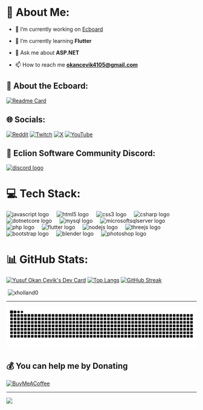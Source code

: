 # 💫 About Me: 

- 🔭 I’m currently working on [Ecboard](https://github.com/Eclion-Software/Ecboard)

- 🌱 I’m currently learning **Flutter**

- 💬 Ask me about **ASP.NET**

- 📫 How to reach me **okancevik4105@gmail.com**


## 📙 About the Ecboard:
[![Readme Card](https://github-readme-stats.vercel.app/api/pin/?username=Eclion-Software&repo=Ecboard&showowner=true)](https://github.com/Eclion-Software/Ecboard)

## 🌐 Socials:
[![Reddit](https://img.shields.io/badge/Reddit-%23FF4500.svg?logo=Reddit&logoColor=white)](https://reddit.com/user/x_Holland) [![Twitch](https://img.shields.io/badge/Twitch-%239146FF.svg?logo=Twitch&logoColor=white)](https://twitch.tv/x_Holland) [![X](https://img.shields.io/badge/X-black.svg?logo=X&logoColor=white)](https://x.com/xHolland7) [![YouTube](https://img.shields.io/badge/YouTube-%23FF0000.svg?logo=YouTube&logoColor=white)](https://youtube.com/@x_holland) 


##  🦺 Eclion Software Community Discord:
<div align="left">
  <a href="https://discord.gg/9H9xbphxZb" target="_blank">
    <img src="https://raw.githubusercontent.com/maurodesouza/profile-readme-generator/master/src/assets/icons/social/discord/default.svg" width="52" height="40" alt="discord logo"  />
  </a>
</div>


# 💻 Tech Stack:
<div align="left">
  <img src="https://cdn.jsdelivr.net/gh/devicons/devicon/icons/javascript/javascript-plain.svg" height="30" alt="javascript logo"  />
  <img width="12" />
  <img src="https://cdn.jsdelivr.net/gh/devicons/devicon/icons/html5/html5-plain.svg" height="30" alt="html5 logo"  />
  <img width="12" />
  <img src="https://cdn.jsdelivr.net/gh/devicons/devicon/icons/css3/css3-plain.svg" height="30" alt="css3 logo"  />
  <img width="12" />
  <img src="https://cdn.jsdelivr.net/gh/devicons/devicon/icons/csharp/csharp-plain.svg" height="30" alt="csharp logo"  />
  <img width="12" />
  <img src="https://cdn.jsdelivr.net/gh/devicons/devicon/icons/dotnetcore/dotnetcore-original.svg" height="30" alt="dotnetcore logo"  />
  <img width="12" />
  <img src="https://cdn.jsdelivr.net/gh/devicons/devicon/icons/mysql/mysql-original-wordmark.svg" height="30" alt="mysql logo"  />
  <img width="12" />
  <img src="https://cdn.jsdelivr.net/gh/devicons/devicon/icons/microsoftsqlserver/microsoftsqlserver-plain-wordmark.svg" height="30" alt="microsoftsqlserver logo"  />
  <img width="12" />
  <img src="https://cdn.jsdelivr.net/gh/devicons/devicon/icons/php/php-original.svg" height="30" alt="php logo"  />
  <img width="12" />
  <img src="https://cdn.simpleicons.org/flutter/02569B" height="30" alt="flutter logo"  />
  <img width="12" />
  <img src="https://cdn.simpleicons.org/nodedotjs/339933" height="30" alt="nodejs logo"  />
  <img width="12" />
  <img src="https://skillicons.dev/icons?i=threejs" height="30" alt="threejs logo"  />
  <img width="12" />
  <img src="https://cdn.jsdelivr.net/gh/devicons/devicon/icons/bootstrap/bootstrap-original.svg" height="30" alt="bootstrap logo"  />
  <img width="12" />
  <img src="https://cdn.jsdelivr.net/gh/devicons/devicon/icons/blender/blender-original.svg" height="30" alt="blender logo"  />
  <img width="12" />
  <img src="https://cdn.simpleicons.org/adobephotoshop/31A8FF" height="30" alt="photoshop logo"  />
</div>

# 📊 GitHub Stats:

<a href="https://app.daily.dev/xholland"><img style="float=right" src="https://api.daily.dev/devcards/e4b7cbf425504219b1932306c5e0c867.png?r=pia" width="300" alt="Yusuf Okan Çevik's Dev Card"/></a>
[![Top Langs](https://github-readme-stats.vercel.app/api/top-langs/?username=xholland0&layout=donut&theme=dark)](https://github.com/anuraghazra/github-readme-stats)
[![GitHub Streak](https://streak-stats.demolab.com/?user=xHolland0&theme=dark)](https://git.io/streak-stats)
<p>&nbsp;<img align="center" src="https://github-readme-stats.vercel.app/api?username=xholland0&show_icons=true&theme=dark&title_color=ffffff&text_color=ffffff&locale=en" alt="xholland0" /></p>


---

<img src="https://raw.githubusercontent.com/xHolland0/xHolland0/output/snake.svg" alt="Snake animation" />



  ## 💰 You can help me by Donating

  [![BuyMeACoffee](https://img.shields.io/badge/Buy%20Me%20a%20Coffee-ffdd00?style=for-the-badge&logo=buy-me-a-coffee&logoColor=black)](https://www.buymeacoffee.com/okancevik46) 

---

[![](https://visitcount.itsvg.in/api?id=xHolland41&icon=0&color=0)](https://visitcount.itsvg.in)


